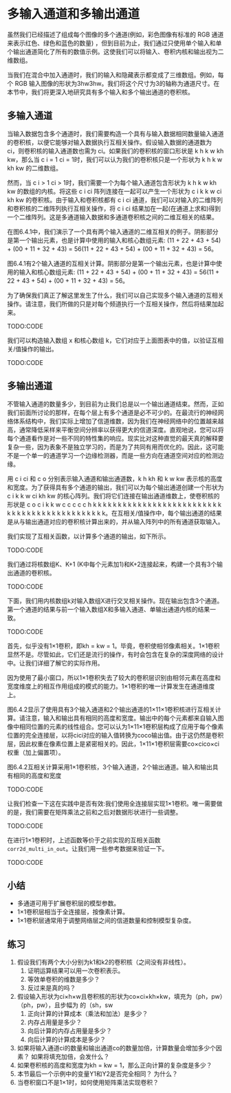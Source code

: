 

<!--
 * @version:
 * @Author:  StevenJokes https://github.com/StevenJokes
 * @Date: 2020-07-16 21:36:11
 * @LastEditors:  StevenJokes https://github.com/StevenJokes
 * @LastEditTime: 2020-07-16 21:53:12
 * @Description:translate by machine
 * @TODO::
 * @Reference:http://preview.d2l.ai/d2l-en/master/chapter_convolutional-neural-networks/channels.html
 * https://zh.d2l.ai/chapter_convolutional-neural-networks/channels.html
-->

# 多输入通道和多输出通道

虽然我们已经描述了组成每个图像的多个通道(例如，彩色图像有标准的 RGB 通道来表示红色、绿色和蓝色的数量) ，但到目前为止，我们通过只使用单个输入和单个输出通道简化了所有的数值示例。这使我们可以将输入、卷积内核和输出视为二维数组。

当我们在混合中加入通道时，我们的输入和隐藏表示都变成了三维数组。例如，每个 RGB 输入图像的形状为3hw3hw。我们将这个尺寸为3的轴称为通道尺寸。在本节中，我们将更深入地研究具有多个输入和多个输出通道的卷积核。

## 多输入通道

当输入数据包含多个通道时，我们需要构造一个具有与输入数据相同数量输入通道的卷积核，以便它能够对输入数据执行互相关操作。假设输入数据的通道数为 ci，则卷积核的输入通道数也需为 ci。如果我们的卷积核的窗口形状是 k h k w kh kw，那么当 c i = 1 ci = 1时，我们可以认为我们的卷积核只是一个形状为 k h k w kh kw 的二维数组。

然而，当 c i > 1 ci > 1时，我们需要一个为每个输入通道包含形状为 k h k w kh kw 的数组的内核。将这些 c i ci 阵列连接在一起可以产生一个形状为 c i k k w ci kh kw 的卷积核。由于输入和卷积核都有 c i ci 通道，我们可以对输入的二维阵列和卷积核的二维阵列执行互相关操作，将 c i ci 结果加在一起(在通道上求和)得到一个二维阵列。这是多通道输入数据和多通道卷积核之间的二维互相关的结果。

在图6.4.1中，我们演示了一个具有两个输入通道的二维互相关的例子。阴影部分是第一个输出元素，也是计算中使用的输入和核心数组元素: (11 + 22 + 43 + 54) + (00 + 11 + 32 + 43) = 56(11 + 22 + 43 + 54) + (00 + 11 + 32 + 43) = 56。

图6.4.1有2个输入通道的互相关计算。阴影部分是第一个输出元素，也是计算中使用的输入和核心数组元素: (11 + 22 + 43 + 54) + (00 + 11 + 32 + 43) = 56(11 + 22 + 43 + 54) + (00 + 11 + 32 + 43) = 56。

为了确保我们真正了解这里发生了什么，我们可以自己实现多个输入通道的互相关操作。请注意，我们所做的只是对每个频道执行一个互相关操作，然后将结果加起来。

TODO:CODE

我们可以构造输入数组 x 和核心数组 k，它们对应于上面图表中的值，以验证互相关/值操作的输出。

TODO:CODE

## 多输出通道

不管输入通道的数量多少，到目前为止我们总是以一个输出通道结束。然而，正如我们前面所讨论的那样，在每个层上有多个通道是必不可少的。在最流行的神经网络体系结构中，我们实际上增加了信道维数，因为我们在神经网络中的位置越来越高，通常降低采样来平衡空间分辨率以获得更大的信道深度。直观地说，您可以将每个通道看作是对一些不同的特性集的响应。现实比对这种直觉的最天真的解释要复杂一些，因为表象不是独立学习的，而是为了共同有用而优化的。因此，这可能不是一个单一的通道学习一个边缘检测器，而是一些方向在通道空间对应的检测边缘。

用 c i ci 和 c o 分别表示输入通道和输出通道数，k h kh 和 k w kw 表示核的高度和宽度。为了获得具有多个通道的输出，我们可以为每个输出通道创建一个形状为 c i k k w ci kh kw 的核心阵列。我们将它们连接在输出通道维数上，使卷积核的形状是 c o c i k k w c c c c c h k k k k k k k k k k k k k k k k k k k k k k k k k k k k k k k k k k k k k k k k k k k k k k。在互相关/值操作中，每个输出通道的结果是从与输出通道对应的卷积核计算出来的，并从输入阵列中的所有通道获取输入。

我们实现了互相关函数，以计算多个通道的输出，如下所示。

TODO:CODE

我们通过将核数组K、K+1 (K中每个元素加1)和K+2连接起来，构建一个具有3个输出通道的卷积核。

TODO:CODE

下面，我们用内核数组k对输入数组X进行交叉相关操作。现在输出包含3个通道。第一个通道的结果与前一个输入数组X和多输入通道、单输出通道内核的结果一致。

TODO:CODE


首先，似乎没有1×1卷积，即kh = kw = 1。毕竟，卷积使相邻像素相关。1×1卷积显然不是。尽管如此，它们还是流行的操作，有时会包含在复杂的深度网络的设计中。让我们详细了解它的实际作用。

因为使用了最小窗口，所以1×1卷积失去了较大的卷积层识别由相邻元素在高度和宽度维度上的相互作用组成的模式的能力。1×1卷积的唯一计算发生在通道维度上。

图6.4.2显示了使用具有3个输入通道和2个输出通道的1×11×1卷积核进行互相关计算。请注意，输入和输出具有相同的高度和宽度。输出中的每个元素都来自输入图像中相同位置的元素的线性组合。您可以认为1×11×1卷积层构成了应用于每个像素位置的完全连接层，以将cici对应的输入值转换为coco输出值。由于这仍然是卷积层，因此权重在像素位置上是紧密相关的。因此，1×11×1卷积层需要co×cico×ci权重（加上偏置项）。

图6.4.2互相关计算采用1×1卷积核，3个输入通道，2个输出通道。输入和输出具有相同的高度和宽度

TODO:CODE

让我们检查一下这在实践中是否有效:我们使用全连接层实现1×1卷积。唯一需要做的是，我们需要在矩阵乘法之前和之后对数据形状进行一些调整。

TODO:CODE

在进行1×1卷积时，上述函数等价于之前实现的互相关函数`corr2d_multi_in_out`。让我们用一些参考数据来验证一下。

TODO:CODE

## 小结

* 多通道可用于扩展卷积层的模型参数。
* 1×1卷积层相当于全连接层，按像素计算。
* 1×1卷积层通常用于调整网络层之间的信道数量和控制模型复杂度。

## 练习

1. 假设我们有两个大小分别为k1和k2的卷积核（之间没有非线性）。
   1. 证明运算结果可以用一次卷积表示。
   2. 等效单卷积的维数是多少？
   3. 反过来是真的吗？
2. 假设输入形状为ci×h×w且卷积核的形状为co×ci×kh×kw，填充为（ph，pw）（ph，pw），且步幅为 的（sh，sw
   1. 正向计算的计算成本（乘法和加法）是多少？
   2. 内存占用量是多少？
   3. 向后计算的内存占用量是多少？
   4. 向后计算的计算成本是多少？
3. 如果将输入通道ci的数量和输出通道co的数量加倍，计算数量会增加多少个因素？ 如果将填充加倍，会发什么？
4. 如果卷积核的高度和宽度为kh = kw = 1，那么正向计算的复杂度是多少？
5. 本节最后一个示例中的变量Y1和Y2是否完全相同？ 为什么？
6. 当卷积窗口不是1×1时，如何使用矩阵乘法实现卷积？

